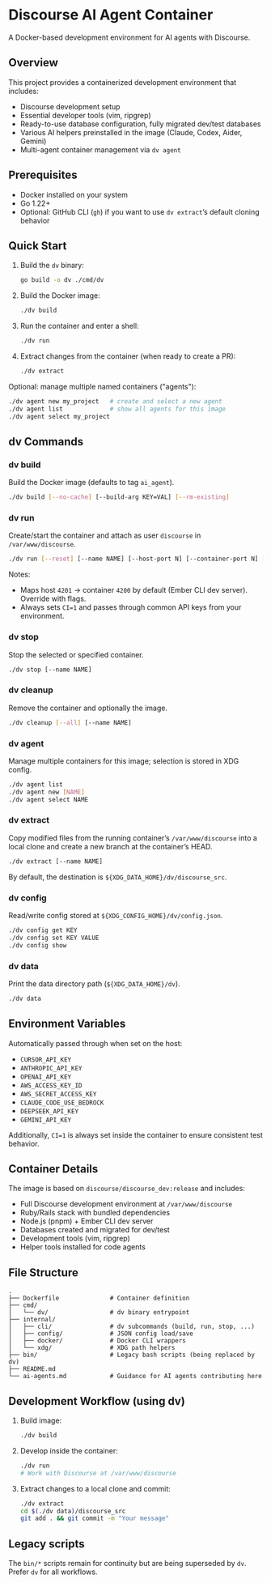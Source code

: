 # Discourse AI Agent Container

A Docker-based development environment for AI agents with Discourse.

## Overview

This project provides a containerized development environment that includes:
- Discourse development setup
- Essential developer tools (vim, ripgrep)
- Ready-to-use database configuration, fully migrated dev/test databases
- Various AI helpers preinstalled in the image (Claude, Codex, Aider, Gemini)
- Multi-agent container management via `dv agent`

## Prerequisites

- Docker installed on your system
- Go 1.22+
- Optional: GitHub CLI (`gh`) if you want to use `dv extract`’s default cloning behavior

## Quick Start

1. Build the `dv` binary:
   ```bash
   go build -o dv ./cmd/dv
   ```

2. Build the Docker image:
   ```bash
   ./dv build
   ```

3. Run the container and enter a shell:
   ```bash
   ./dv run
   ```

4. Extract changes from the container (when ready to create a PR):
   ```bash
   ./dv extract
   ```

Optional: manage multiple named containers ("agents"):
```bash
./dv agent new my_project   # create and select a new agent
./dv agent list             # show all agents for this image
./dv agent select my_project
```

## dv Commands

### dv build
Build the Docker image (defaults to tag `ai_agent`).

```bash
./dv build [--no-cache] [--build-arg KEY=VAL] [--rm-existing]
```

### dv run
Create/start the container and attach as user `discourse` in `/var/www/discourse`.

```bash
./dv run [--reset] [--name NAME] [--host-port N] [--container-port N] [-- cmd ...]
```

Notes:
- Maps host `4201` → container `4200` by default (Ember CLI dev server). Override with flags.
- Always sets `CI=1` and passes through common API keys from your environment.

### dv stop
Stop the selected or specified container.

```bash
./dv stop [--name NAME]
```

### dv cleanup
Remove the container and optionally the image.

```bash
./dv cleanup [--all] [--name NAME]
```

### dv agent
Manage multiple containers for this image; selection is stored in XDG config.

```bash
./dv agent list
./dv agent new [NAME]
./dv agent select NAME
```

### dv extract
Copy modified files from the running container’s `/var/www/discourse` into a local clone and create a new branch at the container’s HEAD.

```bash
./dv extract [--name NAME]
```

By default, the destination is `${XDG_DATA_HOME}/dv/discourse_src`.

### dv config
Read/write config stored at `${XDG_CONFIG_HOME}/dv/config.json`.

```bash
./dv config get KEY
./dv config set KEY VALUE
./dv config show
```

### dv data
Print the data directory path (`${XDG_DATA_HOME}/dv`).

```bash
./dv data
```

## Environment Variables

Automatically passed through when set on the host:

- `CURSOR_API_KEY`
- `ANTHROPIC_API_KEY`
- `OPENAI_API_KEY`
- `AWS_ACCESS_KEY_ID`
- `AWS_SECRET_ACCESS_KEY`
- `CLAUDE_CODE_USE_BEDROCK`
- `DEEPSEEK_API_KEY`
- `GEMINI_API_KEY`

Additionally, `CI=1` is always set inside the container to ensure consistent test behavior.

## Container Details

The image is based on `discourse/discourse_dev:release` and includes:
- Full Discourse development environment at `/var/www/discourse`
- Ruby/Rails stack with bundled dependencies
- Node.js (pnpm) + Ember CLI dev server
- Databases created and migrated for dev/test
- Development tools (vim, ripgrep)
- Helper tools installed for code agents

## File Structure

```
.
├── Dockerfile              # Container definition
├── cmd/
│   └── dv/                 # dv binary entrypoint
├── internal/
│   ├── cli/                # dv subcommands (build, run, stop, ...)
│   ├── config/             # JSON config load/save
│   ├── docker/             # Docker CLI wrappers
│   └── xdg/                # XDG path helpers
├── bin/                    # Legacy bash scripts (being replaced by dv)
├── README.md
└── ai-agents.md            # Guidance for AI agents contributing here
```

## Development Workflow (using dv)

1. Build image:
   ```bash
   ./dv build
   ```
2. Develop inside the container:
   ```bash
   ./dv run
   # Work with Discourse at /var/www/discourse
   ```
3. Extract changes to a local clone and commit:
   ```bash
   ./dv extract
   cd $(./dv data)/discourse_src
   git add . && git commit -m "Your message"
   ```

## Legacy scripts

The `bin/*` scripts remain for continuity but are being superseded by `dv`. Prefer `dv` for all workflows.
